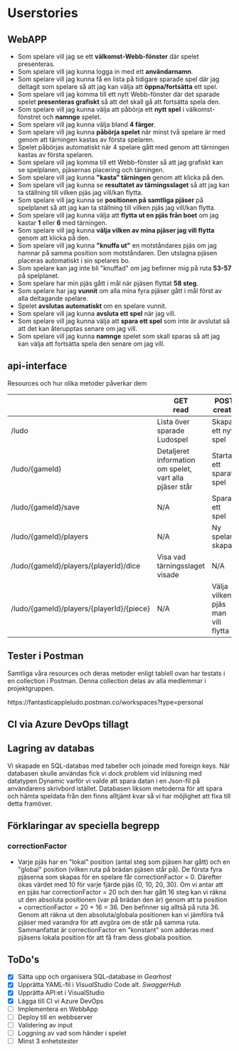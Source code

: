 ﻿# Userstories
## WebAPP
- Som spelare vill jag se ett **välkomst-Webb-fönster** där spelet presenteras.
- Som spelare vill jag kunna logga in med ett **användarnamn**.
- Som spelare vill jag kunna få en lista på tidigare sparade spel där jag deltagit som spelare så att jag kan välja att **öppna/fortsätta** ett spel.
- Som spelare vill jag komma till ett nytt Webb-fönster där det sparade spelet **presenteras grafiskt** så att det skall gå att fortsätta spela den.
- Som spelare vill jag kunna välja att påbörja ett **nytt spel** i välkomst-fönstret och **namnge** spelet.
- Som spelare vill jag kunna välja bland **4 färger**.
- Som spelare vill jag kunna **påbörja spelet** när minst två spelare är med genom att tärningen kastas av första spelaren.
- Spelet påbörjas automatiskt när 4 spelare gått med genom att tärningen kastas av första spelaren.
- Som spelare vill jag komma till ett Webb-fönster så att jag grafiskt kan se spelplanen, pjäsernas placering och tärningen.
- Som spelare vill jag kunna **"kasta" tärningen** genom att klicka på den.
- Som spelare vill jag kunna se **resultatet av tärningsslaget** så att jag kan ta ställning till vilken pjäs jag vill/kan flytta.
- Som spelare vill jag kunna se **positionen på samtliga pjäser** på spelplanet så att jag kan ta ställning till vilken pjäs jag vill/kan flytta.
- Som spelare vill jag kunna välja att **flytta ut en pjäs från boet** om jag kastar **1** eller **6** med tärningen.
- Som spelare vill jag kunna **välja vilken av mina pjäser jag vill flytta** genom att klicka på den.
- Som spelare vill jag kunna **"knuffa ut"** en motståndares pjäs om jag hamnar på samma position som motståndaren. Den utslagna pjäsen placeras automatiskt i sin spelares bo.
- Som spelare kan jag inte bli "knuffad" om jag befinner mig på ruta **53-57** på spelplanet.
- Som spelare har min pjäs gått i mål när pjäsen flyttat **58 steg**.
- Som spelare har jag **vunnit** om alla mina fyra pjäser gått i mål först av alla deltagande spelare.
- Spelet **avslutas automatiskt** om en spelare vunnit.
- Som spelare vill jag kunna **avsluta ett spel** när jag vill.
- Som spelare vill jag kunna välja att **spara ett spel** som inte är avslutat så att det kan återupptas senare om jag vill.
- Som spelare vill jag kunna **namnge** spelet som skall sparas så att jag kan välja att fortsätta spela den senare om jag vill.

## api-interface
<p>Resources och hur olika metoder påverkar dem</p>
<table>
<thead>
<tr>
<th></th>
<th>GET<br>read</th>
<th>POST<br>create</th>
<th>PUT<br>update</th>
<th>DELETE<br>delete</th>
</tr>
</thead>
<tbody>
<tr>
<td>/ludo</td>
<td>Lista över sparade Ludospel</td>
<td>Skapa ett nytt spel</td>
<td>N/A</td>
<td>N/A</td>
</tr>
<tr>
<td>/ludo/{gameId}</td>
<td>Detaljeret information om spelet, vart alla pjäser står</td>
<td>Starta ett sparat spel</td>
<td>N/A</td>
<td>Ta bort ett sparat spel</td>
</tr>
<tr>
<td>/ludo/{gameId}/save</td>
<td>N/A</td>
<td>Spara ett spel</td>
<td>N/A</td>
<td>N/A</td>
</tr>
<tr>
<td>/ludo/{gameId}/players</td>
<td>N/A</td>
<td>Ny spelare skapas</td>
<td>N/A</td>
<td>N/A</td>
</tr>
<tr>
<td>/ludo/{gameId}/players/{playerId}/dice</td>
<td>Visa vad tärningsslaget visade</td>
<td>N/A</td>
<td>N/A</td>
<td>N/A</td>
</tr>
<tr>
<td>/ludo/{gameId}/players/{playerId}/{piece}</td>
<td>N/A</td>
<td>Välja vilken pjäs man vill flytta</td>
<td>N/A</td>
<td>N/A</td>
</tr>
</tbody>
</table>
</p>

## Tester i Postman
<p>Samtliga våra resources och deras metoder enligt tablell ovan har testats i en collection i Postman. Denna collection delas av alla medlemmar i projektgruppen.</p>
https://fantasticappleludo.postman.co/workspaces?type=personal</p>

## CI via Azure DevOps tillagt
## Lagring av databas
<p>Vi skapade en SQL-databas med tabeller och joinade med foreign keys. När databasen skulle användas fick vi dock problem vid inläsning med datatypen Dynamic varför vi valde att spara datan i en Json-fil på användarens skrivbord istället. Databasen liksom metoderna för att spara och hämta speldata från den finns alltjämt kvar så vi har möjlighet att fixa till detta framöver.</p>

## Förklaringar av speciella begrepp
### correctionFactor

- Varje pjäs har en "lokal" position (antal steg som pjäsen har gått) och en "global" position (vilken ruta på brädan pjäsen står på). De första fyra pjäserna som skapas för en spelare får correctionFactor = 0. Därefter ökas värdet med 10 för varje fjärde pjäs (0, 10, 20, 30). Om vi antar att en pjäs har correctionFactor = 20 och den har gått 16 steg kan vi räkna ut den absoluta positionen (var på brädan den är) genom att ta position + correctionFactor = 20 + 16 = 36. Den befinner sig alltså på ruta 36. Genom att räkna ut den absoluta/globala positionen kan vi jämföra två pjäser med varandra för att avgöra om de står på samma ruta.
Sammanfattat är correctionFactor en "konstant" som adderas med pjäsens lokala position för att få fram dess globala position.

## ToDo's
- [x] Sätta upp och organisera SQL-database in *Gearhost* <br>
- [x] Upprätta YAML-fil i *VisualStudio* Code alt. *SwaggerHub*
- [x] Upprätta API:et i VisualStudio
- [x] Lägga till CI vi Azure DevOps
- [ ] Implementera en WebbApp
- [ ] Deploy till en webbserver
- [ ] Validering av input
- [ ] Loggning av vad som händer i spelet
- [ ] Minst 3 enhetstester

